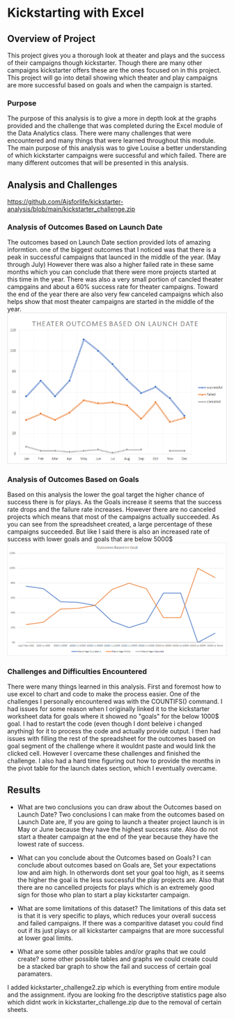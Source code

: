 # Kickstarting with Excel

## Overview of Project
This project gives you a thorough look at theater and plays and the success of their campaigns though kickstarter. Though there are many other campaigns kickstarter offers these are the ones focused on in this project. This project will go into detail showing which theater and play campaigns are more successful based on goals and when the campaign is started.

### Purpose
The purpose of this  analysis is to give a more in depth look at the graphs provided and the challenge that was completed during the Excel module of the Data Analytics class. There were many challenges that were encountered and many things that were learned throughout this module. The main purpose of this analysis was to give Louise a better understanding of which kickstarter campaigns were successful and which failed. There are many different outcomes that will be presented in this analysis.

## Analysis and Challenges
https://github.com/Ajsforlife/kickstarter-analysis/blob/main/kickstarter_challenge.zip

### Analysis of Outcomes Based on Launch Date
The outcomes based on Launch Date section provided lots of amazing informtion. one of the biggest outcomes that I noticed was that there is a peak in successful campaigns that launced in the middle of the year. (May through July) However there was also a higher failed rate in these same months which you can conclude that there were more projects started at this time in the year. There was also a very small portion of cancled theater campgains and about a 60% success rate for theater campaigns. Toward the end of the year there are also very few canceled campaigns which also helps show that most theater campaigns are started in the middle of the year.
![image1](https://github.com/Ajsforlife/kickstarter-analysis/blob/main/Resources/Theater_Outcomes_vs_Launch.png)

### Analysis of Outcomes Based on Goals
Based on this analysis the lower the goal target the higher chance of success there is for plays. As the Goals increase it seems that the success rate drops and the failure rate increases. However there are no canceled projects which means that most  of the campaigns actually succeeded. As you can see from the spreadsheet created, a large percentage of these campaigns succeeded. But like I said there is also an increased rate of success with lower goals and goals that are below 5000$
![image2](https://github.com/Ajsforlife/kickstarter-analysis/blob/main/Resources/Outcomes_vs_Goals.png)

### Challenges and Difficulties Encountered
There were many things learned in this analysis. First and foremost how to use excel to chart and code to make the process easier. One of the challenges I personally encountered was with the COUNTIFS() command. I had issues for some reason when I originally linked it to the kickstarter worksheet data for goals where it showed no "goals" for the below 1000$ goal. I had to restart the code (even though I dont beleive i changed anything) for it to process the code and actually provide output. I then had issues with filling the rest of the spreadsheet for the outcomes based on goal segment of the challenge where it wouldnt paste and would link the clicked cell. However I overcame these challenges and finished the challenge. I also had a hard time figuring out how to provide the months in the pivot table for the launch dates section, which I eventually overcame.
## Results

- What are two conclusions you can draw about the Outcomes based on Launch Date?
Two conclusions I can make from the outcomes based on Launch Date are, If you are going to launch a theater project launch is in May or June because they have the highest success rate. Also do not start a theater campaign at the end of the year because they have the lowest rate of success.

- What can you conclude about the Outcomes based on Goals?
I can conclude about outcomes based on Goals are, Set your expectations low and aim high. In otherwords dont set your goal too high, as it seems the higher the goal is the less successful the play projects are. Also that there are no cancelled projects for plays which is an extremely good sign for those who plan to start a play kickstarter campaign.

- What are some limitations of this dataset?
The limitations of this data set is that it is very specific to plays, which reduces your overall success and failed campaigns. If there was a comparitive dataset you could find out if its just plays or all kickstarter campaigns that are more successful at lower goal limits.

- What are some other possible tables and/or graphs that we could create?
some other possible tables and graphs we could create could be a stacked bar graph to show the fail and success of certain goal paramaters.

I added kickstarter_challenge2.zip which is everything from entire module and the assignment. ifyou are looking fro the descriptive statistics page also which didnt work in kickstarter_challenge.zip due to the removal of certain sheets. 
